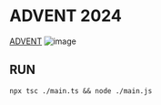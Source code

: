 # ADVENT 2024

[ADVENT](https://adventjs.dev/es)
![image](https://github.com/user-attachments/assets/638bd02f-d089-49f3-b61e-bd9c05b5a226)

## RUN

`npx tsc ./main.ts && node ./main.js`
